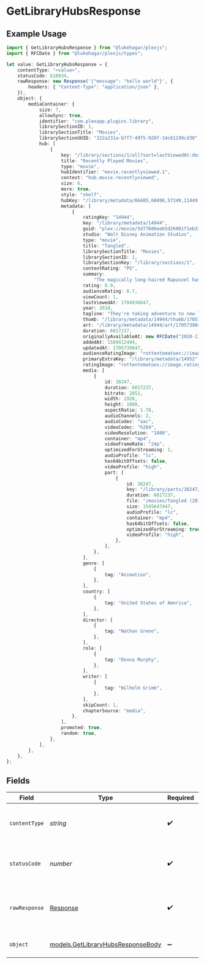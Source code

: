 # GetLibraryHubsResponse

## Example Usage

```typescript
import { GetLibraryHubsResponse } from "@lukehagar/plexjs";
import { RFCDate } from "@lukehagar/plexjs/types";

let value: GetLibraryHubsResponse = {
    contentType: "<value>",
    statusCode: 616934,
    rawResponse: new Response('{"message": "hello world"}', {
        headers: { "Content-Type": "application/json" },
    }),
    object: {
        mediaContainer: {
            size: 7,
            allowSync: true,
            identifier: "com.plexapp.plugins.library",
            librarySectionID: 1,
            librarySectionTitle: "Movies",
            librarySectionUUID: "322a231a-b7f7-49f5-920f-14c61199cd30",
            hub: [
                {
                    key: "/library/sections/1/all?sort=lastViewedAt:desc&unwatched=0&viewOffset=0",
                    title: "Recently Played Movies",
                    type: "movie",
                    hubIdentifier: "movie.recentlyviewed.1",
                    context: "hub.movie.recentlyviewed",
                    size: 6,
                    more: true,
                    style: "shelf",
                    hubKey: "/library/metadata/66485,66098,57249,11449,5858,14944",
                    metadata: [
                        {
                            ratingKey: "14944",
                            key: "/library/metadata/14944",
                            guid: "plex://movie/5d77686eeb5d26001f1eb339",
                            studio: "Walt Disney Animation Studios",
                            type: "movie",
                            title: "Tangled",
                            librarySectionTitle: "Movies",
                            librarySectionID: 1,
                            librarySectionKey: "/library/sections/1",
                            contentRating: "PG",
                            summary:
                                "The magically long-haired Rapunzel has spent her entire life in a tower, but now that a runaway thief has stumbled upon her, she is about to discover the world for the first time, and who she really is.",
                            rating: 8.9,
                            audienceRating: 8.7,
                            viewCount: 1,
                            lastViewedAt: 1704936047,
                            year: 2010,
                            tagline: "They're taking adventure to new lengths.",
                            thumb: "/library/metadata/14944/thumb/1705739847",
                            art: "/library/metadata/14944/art/1705739847",
                            duration: 6017237,
                            originallyAvailableAt: new RFCDate("2010-11-24T00:00:00Z"),
                            addedAt: 1589412494,
                            updatedAt: 1705739847,
                            audienceRatingImage: "rottentomatoes://image.rating.upright",
                            primaryExtraKey: "/library/metadata/14952",
                            ratingImage: "rottentomatoes://image.rating.ripe",
                            media: [
                                {
                                    id: 38247,
                                    duration: 6017237,
                                    bitrate: 2051,
                                    width: 1920,
                                    height: 1080,
                                    aspectRatio: 1.78,
                                    audioChannels: 2,
                                    audioCodec: "aac",
                                    videoCodec: "h264",
                                    videoResolution: "1080",
                                    container: "mp4",
                                    videoFrameRate: "24p",
                                    optimizedForStreaming: 1,
                                    audioProfile: "lc",
                                    has64bitOffsets: false,
                                    videoProfile: "high",
                                    part: [
                                        {
                                            id: 38247,
                                            key: "/library/parts/38247/1589412494/file.mp4",
                                            duration: 6017237,
                                            file: "/movies/Tangled (2010)/Tangled (2010) Bluray-1080p.mp4",
                                            size: 1545647447,
                                            audioProfile: "lc",
                                            container: "mp4",
                                            has64bitOffsets: false,
                                            optimizedForStreaming: true,
                                            videoProfile: "high",
                                        },
                                    ],
                                },
                            ],
                            genre: [
                                {
                                    tag: "Animation",
                                },
                            ],
                            country: [
                                {
                                    tag: "United States of America",
                                },
                            ],
                            director: [
                                {
                                    tag: "Nathan Greno",
                                },
                            ],
                            role: [
                                {
                                    tag: "Donna Murphy",
                                },
                            ],
                            writer: [
                                {
                                    tag: "Wilhelm Grimm",
                                },
                            ],
                            skipCount: 1,
                            chapterSource: "media",
                        },
                    ],
                    promoted: true,
                    random: true,
                },
            ],
        },
    },
};
```

## Fields

| Field                                                                        | Type                                                                         | Required                                                                     | Description                                                                  |
| ---------------------------------------------------------------------------- | ---------------------------------------------------------------------------- | ---------------------------------------------------------------------------- | ---------------------------------------------------------------------------- |
| `contentType`                                                                | *string*                                                                     | :heavy_check_mark:                                                           | HTTP response content type for this operation                                |
| `statusCode`                                                                 | *number*                                                                     | :heavy_check_mark:                                                           | HTTP response status code for this operation                                 |
| `rawResponse`                                                                | [Response](https://developer.mozilla.org/en-US/docs/Web/API/Response)        | :heavy_check_mark:                                                           | Raw HTTP response; suitable for custom response parsing                      |
| `object`                                                                     | [models.GetLibraryHubsResponseBody](../models/getlibraryhubsresponsebody.md) | :heavy_minus_sign:                                                           | The hubs specific to the library                                             |